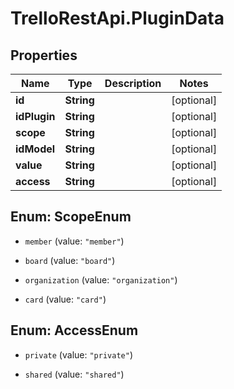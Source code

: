 # TrelloRestApi.PluginData

## Properties

Name | Type | Description | Notes
------------ | ------------- | ------------- | -------------
**id** | **String** |  | [optional] 
**idPlugin** | **String** |  | [optional] 
**scope** | **String** |  | [optional] 
**idModel** | **String** |  | [optional] 
**value** | **String** |  | [optional] 
**access** | **String** |  | [optional] 



## Enum: ScopeEnum


* `member` (value: `"member"`)

* `board` (value: `"board"`)

* `organization` (value: `"organization"`)

* `card` (value: `"card"`)





## Enum: AccessEnum


* `private` (value: `"private"`)

* `shared` (value: `"shared"`)




